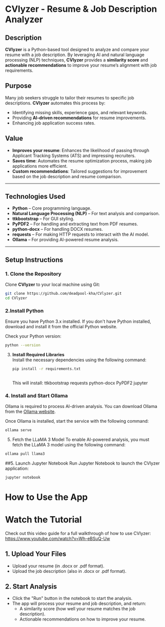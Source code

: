 # **CVlyzer** - Resume & Job Description Analyzer

## **Description**  
**CVlyzer** is a Python-based tool designed to analyze and compare your resume with a job description. By leveraging AI and natural language processing (NLP) techniques, **CVlyzer** provides a **similarity score** and **actionable recommendations** to improve your resume’s alignment with job requirements.

## **Purpose**  
Many job seekers struggle to tailor their resumes to specific job descriptions. **CVlyzer** automates this process by:
- Identifying missing skills, experience gaps, and relevant keywords.
- Providing **AI-driven recommendations** for resume improvements.
- Enhancing job application success rates.

## **Value**  
- **Improves your resume**: Enhances the likelihood of passing through Applicant Tracking Systems (ATS) and impressing recruiters.
- **Saves time**: Automates the resume optimization process, making job applications more efficient.
- **Custom recommendations**: Tailored suggestions for improvement based on the job description and resume comparison.

---

## **Technologies Used**  
- **Python** – Core programming language.
- **Natural Language Processing (NLP)** – For text analysis and comparison.
- **ttkbootstrap** – For GUI styling.
- **PyPDF2** – For handling and extracting text from PDF resumes.
- **python-docx** – For handling DOCX resumes.
- **requests** – For making HTTP requests to interact with the AI model.
- **Ollama** – For providing AI-powered resume analysis.

---

## **Setup Instructions**  

### 1. Clone the Repository
Clone **CVlyzer** to your local machine using Git:
```bash
git clone https://github.com/deadpool-kha/CVlyzer.git
cd CVlyzer

 ``` 

### 2.Install Python
Ensure you have Python 3.x installed. If you don't have Python installed, download and install it from the official Python website.

Check your Python version:
```bash
python --version

```
3. **Install Required Libraries**  
   Install the necessary dependencies using the following command:
   
   ```bash
   pip install -r requirements.txt
    
   ```
   This will install:
    ttkbootstrap
    requests
    python-docx
    PyPDF2
    jupyter

### 4. Install and Start Ollama

Ollama is required to process AI-driven analysis. You can download Ollama from the [Ollama website](https://ollama.com).

Once Ollama is installed, start the service with the following command:

```bash
ollama serve

```
5. Fetch the LLaMA 3 Model
To enable AI-powered analysis, you must fetch the LLaMA 3 model using the following command:



```bash 
ollama pull llama3
```
##5. Launch Jupyter Notebook
   Run Jupyter Notebook to launch the CVlyzer application:
   ```bash
jupyter notebook

```
    
# How to Use the App

# Watch the Tutorial
Check out this video guide for a full walkthrough of how to use CVlyzer:
https://www.youtube.com/watch?v=Wh-eBSuQ-Uw

## 1. Upload Your Files
- Upload your resume (in .docx or .pdf format).
- Upload the job description (also in .docx or .pdf format).

## 2. Start Analysis
- Click the "Run" button in the notebook to start the analysis.
- The app will process your resume and job description, and return:
  - A similarity score (how well your resume matches the job description).
  - Actionable recommendations on how to improve your resume.

        


